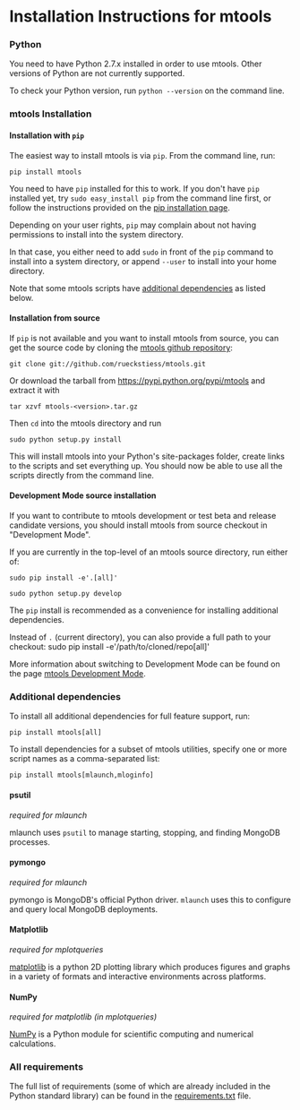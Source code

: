 Installation Instructions for mtools
====================================

### Python

You need to have Python 2.7.x installed in order to use mtools. Other versions of Python are not currently supported.

To check your Python version, run `python --version` on the command line.

### mtools Installation

#### Installation with `pip`

The easiest way to install mtools is via `pip`. From the command line, run:

    pip install mtools

You need to have `pip` installed for this to work. If you don't have `pip` installed yet,
try `sudo easy_install pip` from the command line first, or follow the instructions provided on the
[pip installation page](http://www.pip-installer.org/en/latest/installing.html#using-the-installer).

Depending on your user rights, `pip` may complain about not having permissions to install into the system directory.

In that case, you either need to add `sudo` in front of the `pip` command to install into a system directory, or append `--user` to install into your home directory.

Note that some mtools scripts have [additional dependencies](https://github.com/rueckstiess/mtools/blob/master/INSTALL.md#additional-dependencies) as listed below.

#### Installation from source

If `pip` is not available and you want to install mtools from source, you can get the source code
by cloning the [mtools github repository](https://github.com/rueckstiess/mtools):

    git clone git://github.com/rueckstiess/mtools.git

Or download the tarball from <https://pypi.python.org/pypi/mtools> and extract it with

    tar xzvf mtools-<version>.tar.gz

Then `cd` into the mtools directory and run

    sudo python setup.py install

This will install mtools into your Python's site-packages folder, create links to the
scripts and set everything up. You should now be able to use all the scripts directly
from the command line.

#### Development Mode source installation

If you want to contribute to mtools development or test beta and release candidate versions,
you should install mtools from source checkout in "Development Mode".

If you are currently in the top-level of an mtools source directory, run either of:

    sudo pip install -e'.[all]'

    sudo python setup.py develop

The `pip` install is recommended as a convenience for installing additional dependencies.

Instead of `.` (current directory), you can also provide a full path to your checkout:
    sudo pip install -e'/path/to/cloned/repo[all]'

More information about switching to Development Mode can be found on the page [mtools Development Mode](https://github.com/rueckstiess/mtools/wiki/Development-Mode-for-mtools).

### Additional dependencies

To install all additional dependencies for full feature support, run:

    pip install mtools[all]

To install dependencies for a subset of mtools utilities, specify one or more script names as a comma-separated list:

    pip install mtools[mlaunch,mloginfo]

#### psutil

*required for mlaunch*

mlaunch uses `psutil` to manage starting, stopping, and finding MongoDB processes.

#### pymongo

*required for mlaunch*

pymongo is MongoDB's official Python driver. `mlaunch` uses this to configure and query local MongoDB deployments.

#### Matplotlib

*required for mplotqueries*

[matplotlib](http://matplotlib.org/) is a python 2D plotting library which produces
figures and graphs in a variety of formats and interactive environments across platforms.

#### NumPy

*required for matplotlib (in mplotqueries)*

[NumPy](http://numpy.scipy.org/) is a Python module for scientific computing and numerical calculations.

### All requirements

The full list of requirements (some of which are already included in the Python standard library) can be found in the [requirements.txt](./requirements.txt) file.
